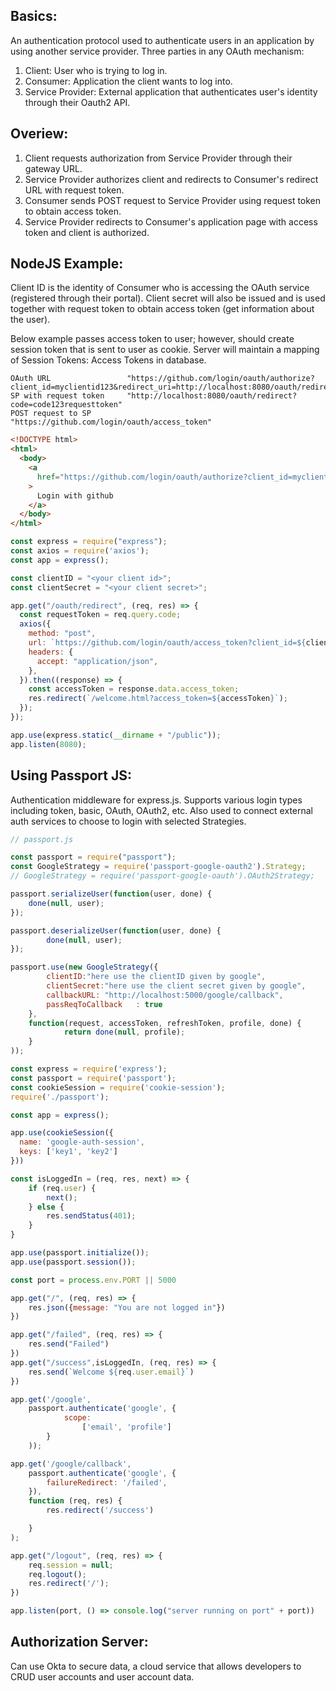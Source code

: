 ## Basics:
An authentication protocol used to authenticate users in an application by using another service provider. Three parties in any OAuth mechanism:
1) Client: User who is trying to log in.
2) Consumer: Application the client wants to log into.
3) Service Provider: External application that authenticates user's identity through their Oauth2 API.

## Overiew:
1) Client requests authorization from Service Provider through their gateway URL.
2) Service Provider authorizes client and redirects to Consumer's redirect URL with request token.
3) Consumer sends POST request to Service Provider using request token to obtain access token.
4) Service Provider redirects to Consumer's application page with access token and client is authorized.

## NodeJS Example:
Client ID is the identity of Consumer who is accessing the OAuth service (registered through their portal). Client secret will also be issued and is used together with request token to obtain access token (get information about the user). 

Below example passes access token to user; however, should create session token that is sent to user as cookie. Server will maintain a mapping of Session Tokens: Access Tokens in database. 

```
OAuth URL                 "https://github.com/login/oauth/authorize?client_id=myclientid123&redirect_uri=http://localhost:8080/oauth/redirect"
SP with request token     "http://localhost:8080/oauth/redirect?code=code123requesttoken"
POST request to SP        "https://github.com/login/oauth/access_token"
```

```html
<!DOCTYPE html>
<html>
  <body>
    <a
      href="https://github.com/login/oauth/authorize?client_id=myclientid123&redirect_uri=http://localhost:8080/oauth/redirect"
    >
      Login with github
    </a>
  </body>
</html>
```

```js
const express = require("express");
const axios = require('axios');
const app = express();

const clientID = "<your client id>";
const clientSecret = "<your client secret>";

app.get("/oauth/redirect", (req, res) => {
  const requestToken = req.query.code;
  axios({
    method: "post",
    url: `https://github.com/login/oauth/access_token?client_id=${clientID}&client_secret=${clientSecret}&code=${requestToken}`,
    headers: {
      accept: "application/json",
    },
  }).then((response) => {
    const accessToken = response.data.access_token;
    res.redirect(`/welcome.html?access_token=${accessToken}`);
  });
});

app.use(express.static(__dirname + "/public"));
app.listen(8080);
```

## Using Passport JS:
Authentication middleware for express.js. Supports various login types including token, basic, OAuth, OAuth2, etc. Also used to connect external auth services to choose to login with selected Strategies.

```js
// passport.js

const passport = require("passport");
const GoogleStrategy = require('passport-google-oauth2').Strategy; 
// GoogleStrategy = require('passport-google-oauth').OAuth2Strategy;

passport.serializeUser(function(user, done) {
    done(null, user);
});

passport.deserializeUser(function(user, done) {
        done(null, user);
});

passport.use(new GoogleStrategy({
        clientID:"here use the clientID given by google",
        clientSecret:"here use the client secret given by google",
        callbackURL: "http://localhost:5000/google/callback",
        passReqToCallback   : true
    },
    function(request, accessToken, refreshToken, profile, done) {
            return done(null, profile);
    }
));
```

```js
const express = require('express');
const passport = require('passport');
const cookieSession = require('cookie-session');
require('./passport');

const app = express();

app.use(cookieSession({
  name: 'google-auth-session',
  keys: ['key1', 'key2']
}))

const isLoggedIn = (req, res, next) => {
    if (req.user) {
        next();
    } else {
        res.sendStatus(401);
    }
}

app.use(passport.initialize());
app.use(passport.session());

const port = process.env.PORT || 5000

app.get("/", (req, res) => {
    res.json({message: "You are not logged in"})
})

app.get("/failed", (req, res) => {
    res.send("Failed")
})
app.get("/success",isLoggedIn, (req, res) => {
    res.send(`Welcome ${req.user.email}`)
})

app.get('/google',
    passport.authenticate('google', {
            scope:
                ['email', 'profile']
        }
    ));

app.get('/google/callback',
    passport.authenticate('google', {
        failureRedirect: '/failed',
    }),
    function (req, res) {
        res.redirect('/success')

    }
);

app.get("/logout", (req, res) => {
    req.session = null;
    req.logout();
    res.redirect('/');
})

app.listen(port, () => console.log("server running on port" + port))
```

## Authorization Server:
Can use Okta to secure data, a cloud service that allows developers to CRUD user accounts and user account data.
